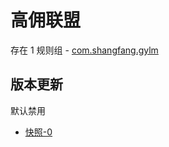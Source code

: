 # 高佣联盟

存在 1 规则组 - [com.shangfang.gylm](/src/apps/com.shangfang.gylm.ts)

## 版本更新

默认禁用

- [快照-0](https://i.gkd.li/i/13643599)
